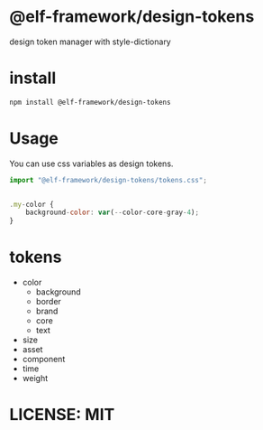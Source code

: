# @elf-framework/design-tokens 

design token manager with style-dictionary 

# install 

```sh
npm install @elf-framework/design-tokens 
```

# Usage 

You can use css variables as design tokens.

```js
import "@elf-framework/design-tokens/tokens.css";


.my-color {
    background-color: var(--color-core-gray-4);
}

```


# tokens 

* color
  * background
  * border
  * brand
  * core
  * text
* size
* asset
* component
* time
* weight


# LICENSE: MIT